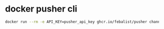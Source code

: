 # docker pusher cli

```sh
docker run --rm -e API_KEY=pusher_api_key ghcr.io/febalist/pusher channels apps trigger --app-id 123456 --channel channel_name --event event_name --message message
```
